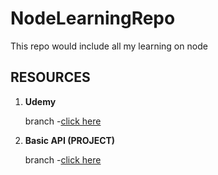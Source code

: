 # NodeLearningRepo
This repo would include all my learning on node


## RESOURCES

1. **Udemy**
   
   branch -[click here](https://github.com/Rudrava/NodeLearningRepo/tree/udemy "Udemy")

2. **Basic API (PROJECT)**

   branch -[click here](https://github.com/Rudrava/NodeLearningRepo/tree/FirstApi "basic Api")
